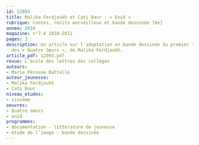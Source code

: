 ```yaml
---
id: 12093
title: Malika Ferdjoukh et Cati Baur : « Enid » 
rubrique: Contes, récits merveilleux et bande dessinée [6e]
annee: 2010
magazine: n°7-8 2010-2011
pages: 3
description: Un article sur l’adaptation en bande dessinée du premier tome de la tétralogie
  des « Quatre Sœurs », de Malika Ferdjoukh.
article_pdf: 12093.pdf
revue: L’école des lettres des collèges
auteurs:
- Marie Pérouse Battello
auteur_jeunesse:
- Malika Ferdjoukh
- Cati Baur
niveau_etudes:
- sixième
oeuvres:
- Quatre sœurs
- enid
programmes:
- documentation - littérature de jeunesse
- étude de l’image - bande dessinée
---
```

